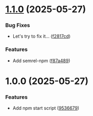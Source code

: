 # [1.1.0](https://github.com/poohnet/hello-world/compare/v1.0.0...v1.1.0) (2025-05-27)


### Bug Fixes

* Let's try to fix it... ([f2817cd](https://github.com/poohnet/hello-world/commit/f2817cd6eb747ad5c19ebdeeb19d96289a8625fc))


### Features

* Add semrel-npm ([f87a489](https://github.com/poohnet/hello-world/commit/f87a4895bcf82462280b4db1d98893896b8f0bed))

# 1.0.0 (2025-05-27)


### Features

* Add npm start script ([9536679](https://github.com/poohnet/hello-world/commit/9536679b9bc2fe84f760b3aa81e8ff31bcbf1a93))
